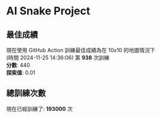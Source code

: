 
# AI Snake Project

## **最佳成績**
現在使用 GitHub Action 訓練最佳成績為在 10x10 的地圖情況下  
(時間 2024-11-25 14:36:06) 第 **938** 次訓練  
**分數**: 440  
**探索值**: 0.01

## 總訓練次數
現在已經訓練了: **193000** 次

